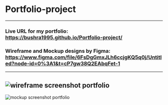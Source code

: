 # Portfolio-project
----
### Live URL for my portfolio:  https://bushra1995.github.io/Portfolio-project/
### Wireframe and Mockup designs by Figma: https://www.figma.com/file/6FsDgGmxJLh6ccjgKQ5q0j/Untitled?node-id=0%3A1&t=cP7gw38Q2EAbqFet-1
---
![wireframe screenshot portfolio](https://user-images.githubusercontent.com/107134917/224576268-29d3921d-4b35-469f-b002-ca4871876117.PNG)
---
![mockup screenshot portfolio](https://user-images.githubusercontent.com/107134917/224576272-92589086-a8e1-4e02-87e6-e6897175e7c8.PNG)
